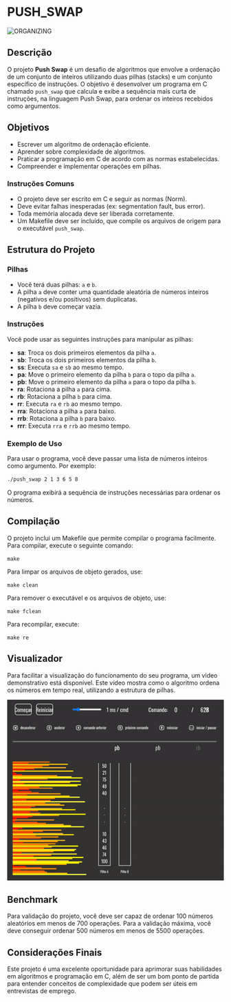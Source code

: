 # PUSH_SWAP

![ORGANIZING](https://media.giphy.com/media/rzufqXSfH7BVbtudEe/giphy.gif?cid=ecf05e47qmi7als8ut7279eg2jhvnjzduyuladdonpdw4h8w&ep=v1_gifs_search&rid=giphy.gif&ct=g)

## Descrição

O projeto **Push Swap** é um desafio de algoritmos que envolve a ordenação de um conjunto de inteiros utilizando duas pilhas (stacks) e um conjunto específico de instruções. O objetivo é desenvolver um programa em C chamado `push_swap` que calcula e exibe a sequência mais curta de instruções, na linguagem Push Swap, para ordenar os inteiros recebidos como argumentos.

## Objetivos

- Escrever um algoritmo de ordenação eficiente.
- Aprender sobre complexidade de algoritmos.
- Praticar a programação em C de acordo com as normas estabelecidas.
- Compreender e implementar operações em pilhas.

### Instruções Comuns

- O projeto deve ser escrito em C e seguir as normas (Norm).
- Deve evitar falhas inesperadas (ex: segmentation fault, bus error).
- Toda memória alocada deve ser liberada corretamente.
- Um Makefile deve ser incluído, que compile os arquivos de origem para o executável `push_swap`.

## Estrutura do Projeto

### Pilhas

- Você terá duas pilhas: `a` e `b`.
- A pilha `a` deve conter uma quantidade aleatória de números inteiros (negativos e/ou positivos) sem duplicatas.
- A pilha `b` deve começar vazia.

### Instruções

Você pode usar as seguintes instruções para manipular as pilhas:

- **sa**: Troca os dois primeiros elementos da pilha `a`.
- **sb**: Troca os dois primeiros elementos da pilha `b`.
- **ss**: Executa `sa` e `sb` ao mesmo tempo.
- **pa**: Move o primeiro elemento da pilha `b` para o topo da pilha `a`.
- **pb**: Move o primeiro elemento da pilha `a` para o topo da pilha `b`.
- **ra**: Rotaciona a pilha `a` para cima.
- **rb**: Rotaciona a pilha `b` para cima.
- **rr**: Executa `ra` e `rb` ao mesmo tempo.
- **rra**: Rotaciona a pilha `a` para baixo.
- **rrb**: Rotaciona a pilha `b` para baixo.
- **rrr**: Executa `rra` e `rrb` ao mesmo tempo.

### Exemplo de Uso

Para usar o programa, você deve passar uma lista de números inteiros como argumento. Por exemplo:

```bash
./push_swap 2 1 3 6 5 8
```

O programa exibirá a sequência de instruções necessárias para ordenar os números.

## Compilação

O projeto inclui um Makefile que permite compilar o programa facilmente. Para compilar, execute o seguinte comando:

```
make
```

Para limpar os arquivos de objeto gerados, use:

```
make clean
```

Para remover o executável e os arquivos de objeto, use:

```
make fclean
```

Para recompilar, execute:

```
make re
```

## Visualizador

Para facilitar a visualização do funcionamento do seu programa, um vídeo demonstrativo está disponível. Este vídeo mostra como o algoritmo ordena os números em tempo real, utilizando a estrutura de pilhas.

![](./push_swap_100.gif)

## Benchmark

Para validação do projeto, você deve ser capaz de ordenar 100 números aleatórios em menos de 700 operações. Para a validação máxima, você deve conseguir ordenar 500 números em menos de 5500 operações.

## Considerações Finais

Este projeto é uma excelente oportunidade para aprimorar suas habilidades em algoritmos e programação em C, além de ser um bom ponto de partida para entender conceitos de complexidade que podem ser úteis em entrevistas de emprego.

